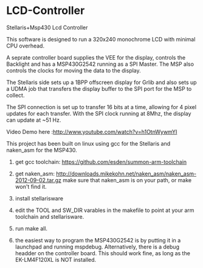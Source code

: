 LCD-Controller
==============

Stellaris+Msp430 Lcd Controller


This software is designed to run a 320x240 monochrome LCD with minimal CPU 
overhead.

A seprate controller board supplies the VEE for the display, controls the 
Backlight and has a MSP430G2542 running as a SPI Master. The MSP also controls
the clocks for moving the data to the display.

The Stellaris side sets up a 1BPP offscreen display for Grlib and also sets up a
UDMA job that transfers the display buffer to the SPI port for the MSP to collect.

The SPI connection is set up to transfer 16 bits at a time, allowing for 4 pixel
updates for each transfer. With the SPI clock running at 8Mhz, the display can 
update at ~51 Hz.

Video Demo here :http://www.youtube.com/watch?v=h1OtnWywmYI


This project has been built on linux using gcc for the Stellaris and naken_asm
for the MSP430.

1) get gcc toolchain:
https://github.com/esden/summon-arm-toolchain

2) get naken_asm:
http://downloads.mikekohn.net/naken_asm/naken_asm-2012-09-02.tar.gz
make sure that naken_asm is on your path, or make won't find it.

3) install stellarisware

4) edit the TOOL and SW_DIR varables in the makefile to point at your arm toolchain
and stellarisware.

5) run make all.

6) the easiest way to program the MSP430G2542 is by putting it in a launchpad and
running mspdebug. Alternatively, there is a debug headder on the controller board.
This should work fine, as long as the EK-LM4F120XL is NOT installed.

